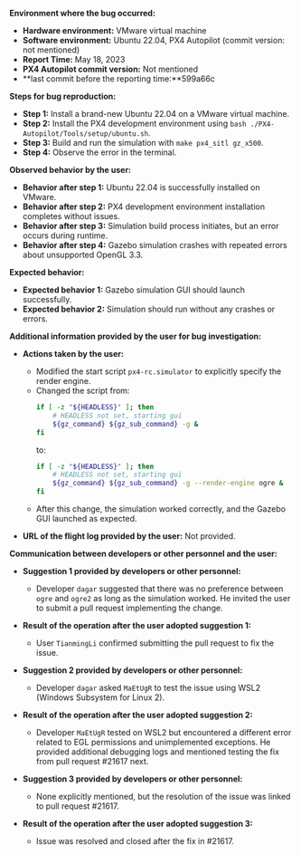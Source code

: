 **Environment where the bug occurred:**

- **Hardware environment:** VMware virtual machine
- **Software environment:** Ubuntu 22.04, PX4 Autopilot (commit version: not mentioned)
- **Report Time:** May 18, 2023
- **PX4 Autopilot commit version:** Not mentioned
- **last commit before the reporting time:**599a66c

**Steps for bug reproduction:**

- **Step 1:** Install a brand-new Ubuntu 22.04 on a VMware virtual machine.
- **Step 2:** Install the PX4 development environment using `bash ./PX4-Autopilot/Tools/setup/ubuntu.sh`.
- **Step 3:** Build and run the simulation with `make px4_sitl gz_x500`.
- **Step 4:** Observe the error in the terminal.

**Observed behavior by the user:**

- **Behavior after step 1:** Ubuntu 22.04 is successfully installed on VMware.
- **Behavior after step 2:** PX4 development environment installation completes without issues.
- **Behavior after step 3:** Simulation build process initiates, but an error occurs during runtime.
- **Behavior after step 4:** Gazebo simulation crashes with repeated errors about unsupported OpenGL 3.3.

**Expected behavior:**

- **Expected behavior 1:** Gazebo simulation GUI should launch successfully.
- **Expected behavior 2:** Simulation should run without any crashes or errors.

**Additional information provided by the user for bug investigation:**

- **Actions taken by the user:**
  - Modified the start script `px4-rc.simulator` to explicitly specify the render engine.
  - Changed the script from:
    ```bash
    if [ -z "${HEADLESS}" ]; then
        # HEADLESS not set, starting gui
        ${gz_command} ${gz_sub_command} -g &
    fi
    ```
    to:
    ```bash
    if [ -z "${HEADLESS}" ]; then
        # HEADLESS not set, starting gui
        ${gz_command} ${gz_sub_command} -g --render-engine ogre &
    fi
    ```
  - After this change, the simulation worked correctly, and the Gazebo GUI launched as expected.

- **URL of the flight log provided by the user:** Not provided.

**Communication between developers or other personnel and the user:**

- **Suggestion 1 provided by developers or other personnel:** 
  - Developer `dagar` suggested that there was no preference between `ogre` and `ogre2` as long as the simulation worked. He invited the user to submit a pull request implementing the change.

- **Result of the operation after the user adopted suggestion 1:** 
  - User `TianmingLi` confirmed submitting the pull request to fix the issue.

- **Suggestion 2 provided by developers or other personnel:** 
  - Developer `dagar` asked `MaEtUgR` to test the issue using WSL2 (Windows Subsystem for Linux 2).

- **Result of the operation after the user adopted suggestion 2:** 
  - Developer `MaEtUgR` tested on WSL2 but encountered a different error related to EGL permissions and unimplemented exceptions. He provided additional debugging logs and mentioned testing the fix from pull request #21617 next.

- **Suggestion 3 provided by developers or other personnel:** 
  - None explicitly mentioned, but the resolution of the issue was linked to pull request #21617.

- **Result of the operation after the user adopted suggestion 3:** 
  - Issue was resolved and closed after the fix in #21617.
